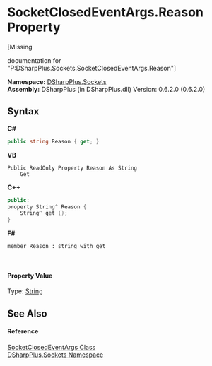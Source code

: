 # SocketClosedEventArgs.Reason Property 
 

\[Missing <summary> documentation for "P:DSharpPlus.Sockets.SocketClosedEventArgs.Reason"\]

**Namespace:**&nbsp;<a href="976c1b9e-33d2-8698-ae4f-4f396813919d">DSharpPlus.Sockets</a><br />**Assembly:**&nbsp;DSharpPlus (in DSharpPlus.dll) Version: 0.6.2.0 (0.6.2.0)

## Syntax

**C#**<br />
``` C#
public string Reason { get; }
```

**VB**<br />
``` VB
Public ReadOnly Property Reason As String
	Get
```

**C++**<br />
``` C++
public:
property String^ Reason {
	String^ get ();
}
```

**F#**<br />
``` F#
member Reason : string with get

```

<br />

#### Property Value
Type: <a href="http://msdn2.microsoft.com/en-us/library/s1wwdcbf" target="_blank">String</a>

## See Also


#### Reference
<a href="eef6d29c-1bc2-eabf-3581-a7cfe66dc398">SocketClosedEventArgs Class</a><br /><a href="976c1b9e-33d2-8698-ae4f-4f396813919d">DSharpPlus.Sockets Namespace</a><br />